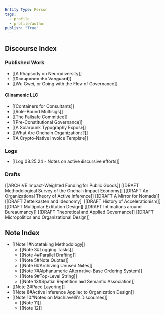 ```yaml
---
Entity Type: Person
tags:
  - profile
  - profile/author
publish: "True"
---
```


## Discourse Index

### Published Work

- [[A Rhapsody on Neurodiversity]]
- [[Recuperate the Vanguard]]
- [[Wu Gwei, or Going with the Flow of Governance]]

#### Clinamenic LLC

- [[Containers for Consultants]]
- [[Role-Bound Multisigs]]
- [[The Failsafe Committee]]
- [[Pre-Constitutional Governance]]
- [[A Solarpunk Typography Exposé]]
- [[What Are Onchain Organizations?]]
- [[A Crypto-Native Invoice Template]]

### Logs

- [[Log 08.25.24 - Notes on active discursive efforts]]

### Drafts

[[ARCHIVE Impact-Weighted Funding for Public Goods]]
[[DRAFT Methodological Survey of the Onchain Impact Economy]]
[[DRAFT An Organizational Theory of Active Inference]]
[[DRAFT A Mirror for Nomads]]
[[DRAFT Zettelkasten and Ideonomy]]
[[DRAFT History of Accelerationism]]
[[DRAFT Multipolar Extitution Design]]
[[DRAFT Intimations around Bureaumancy]]
[[DRAFT Theoretical and Applied Governance]]
[[DRAFT Micropolitics and Organizational Design]]



## Note Index

- [[Note 1#Notetaking Methodology]]
  - [[Note 3#Logging Tasks]]
  - [[Note 4#Parallel Drafting]]
  - [[Note 5#Note Quotas]]
  - [[Note 6#Archiving Unused Notes]]
  - [[Note 7#Alphanumeric Alternative-Base Ordering System]]
  - [[Note 9#Top-Level String]]
  - [[Note 13#Spatial Repetition and Semantic Association]]
- [[Note 2#Pace Layering]]
- [[Note 8#Active Inference Applied to Organization Design]]
- [[Note 10#Notes on Machiavelli's Discourses]]
  - [[Note 11]]
  - [[Note 12]]
